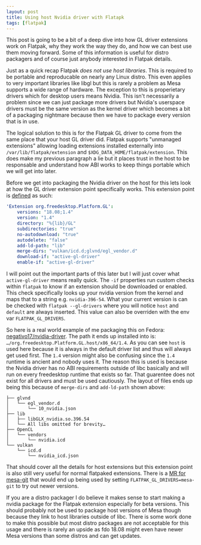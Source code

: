 ```yaml
---
layout: post
title: Using host Nvidia driver with Flatapk
tags: [flatpak]
---
```


This post is going to be a bit of a deep dive into how GL driver extensions work on
Flatpak, why they work the way they do, and how we can best use them moving forward.
Some of this information is useful for distro packagers and of course just anybody
interested in Flatpak details.

<!-- more -->

Just as a quick recap Flatpak *does not use host libraries*. This is required to be
portable and reproducable on nearly any Linux distro. This even applies to very
important libraries like libgl but this is rarely a problem as Mesa supports a wide
range of hardware. The exception to this is properietary drivers which for desktop
users means Nvidia. This isn't necessarily a problem since we can just package more
drivers but Nvidia's userspace drivers must be the same version as the kernel driver
which becomes a bit of a packaging nightmare because then we have to package every
version that is in use.

The logical solution to this is for the Flatpak GL driver to come from the same place
that your host GL driver did. Flatpak supports "unmanaged extensions" allowing loading
extensions installed externally into `/var/lib/flatpak/extension` and
`$XDG_DATA_HOME/flatpak/extension`. This does make my previous paragraph a lie but
it places trust in the host to be responsable and understand how ABI works to keep
things portable which we will get into later.

Before we get into packaging the Nvidia driver on the host for this lets look at how
the GL driver extension point specifically works. This extension point is [defined](https://gitlab.com/freedesktop-sdk/freedesktop-sdk/blob/18.08/elements/flatpak-images/platform.bst#L21-31)
as such:

```yaml
'Extension org.freedesktop.Platform.GL':
    versions: "18.08;1.4"
    version: "1.4"
    directory: "%{lib}/GL"
    subdirectories: "true"
    no-autodownload: "true"
    autodelete: "false"
    add-ld-path: "lib"
    merge-dirs: "vulkan/icd.d;glvnd/egl_vendor.d"
    download-if: "active-gl-driver"
    enable-if: "active-gl-driver"
```

I will point out the important parts of this later but I will just cover what
`active-gl-driver` means really quick. The `-if` properties run custom checks within
`flatpak` to know if an extension should be downloaded or enabled. This check specifically
looks up your nvidia version from the kernel and maps that to a string e.g. `nvidia-396-54`.
What your current version is can be checked with `flatpak --gl-drivers` where you will notice
`host` and `default` are always inserted. This value can also be overriden with the env var 
`FLATPAK_GL_DRIVERS`.

So here is a real world example of me packaging this on Fedora: [negativo17/nvidia-driver](https://github.com/negativo17/nvidia-driver/pull/57).
The path it ends up installed into is: `…/org.freedesktop.Platform.GL.host/x86_64/1.4`.
As you can see `host` is used here because it is always in the default driver list and thus will always get used first.
The `1.4` version might also be confusing since the `1.4` runtime is ancient and nobody uses it. The reason this is used
is because the Nvidia driver has no ABI requirements outside of libc basically and will run on every freedesktop runtime
that exists so far. That guarentee does not exist for all drivers and must be used cautiously. The layout of files
ends up being this because of `merge-dirs` and `add-ld-path` shown above:
```
├── glvnd
│   └── egl_vendor.d
│       └── 10_nvidia.json
├── lib
│   ├── libGLX_nvidia.so.396.54
│   └── All libs omitted for brevity…
├── OpenCL
│   └── vendors
│       └── nvidia.icd
└── vulkan
    └── icd.d
        └── nvidia_icd.json
```

That should cover all the details for host extensions but this extension point is
also still very useful for normal flatpaked extensions. There is a [MR for mesa-git](https://gitlab.com/freedesktop-sdk/freedesktop-sdk/merge_requests/458)
that would end up being used by setting `FLATPAK_GL_DRIVERS=mesa-git` to try out
newer versions.

If you are a distro packager I do believe it makes sense to start making a nvidia
package for the Flatpak extension especially for beta versions. This should probably
not be used to package host versions of Mesa though because they link to host
libraries outside of libc. There is some work done to make this possible but most
distro packages are not acceptable for this usage and there is rarely an upside as
fdo 18.08 might even have newer Mesa versions than some distros and can get updates.
